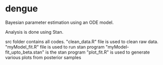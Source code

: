 # dengue
Bayesian parameter estimation using an ODE model.

Analysis is done using Stan.

src folder contains all codes. 
"clean_data.R" file is used to clean raw data. 
"myModel_fit.R" file is used to run stan program 
"myModel-fit_upto_beta.stan" is the stan program 
"plot_fit.R" is used to generate various plots from posterior samples
